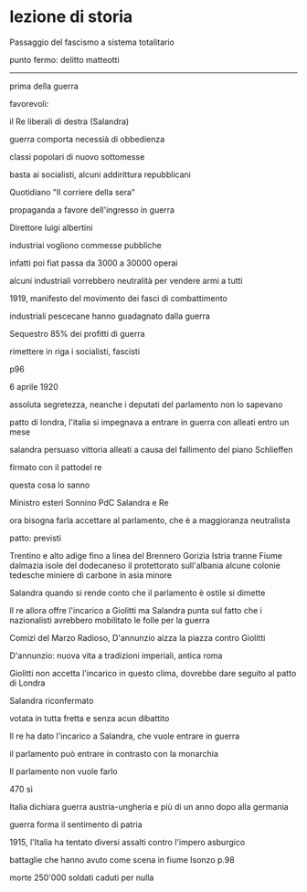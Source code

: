 # lezione di storia

Passaggio del fascismo a sistema totalitario

punto fermo: delitto matteotti

---
prima della guerra

favorevoli:

il Re
liberali di destra (Salandra)

guerra comporta necessià di obbedienza

classi popolari di nuovo sottomesse

basta ai socialisti, alcuni addirittura repubblicani


Quotidiano "Il corriere della sera"

propaganda a favore dell'ingresso in guerra

Direttore luigi albertini


industriai vogliono commesse pubbliche

infatti poi fiat passa da 3000 a 30000 operai


alcuni industriali vorrebbero neutralità per vendere armi a tutti


1919, manifesto del movimento dei fasci di combattimento

industriali pescecane hanno guadagnato dalla guerra

Sequestro 85% dei profitti di guerra

 rimettere in riga i socialisti, fascisti 

p96

6 aprile 1920

assoluta segretezza, neanche i deputati del parlamento non lo sapevano

patto di londra, l'italia si impegnava a entrare in guerra con alleati entro un mese

salandra persuaso vittoria alleati a causa del fallimento del piano Schlieffen

firmato con il pattodel re

questa cosa lo sanno

Ministro esteri Sonnino
PdC Salandra
e Re

ora bisogna farla accettare al parlamento, che è a maggioranza neutralista

patto:
previsti

Trentino e alto adige fino a linea del Brennero
Gorizia
Istria tranne Fiume
dalmazia
isole del dodecaneso
il protettorato sull'albania
alcune colonie tedesche
miniere di carbone in asia minore

Salandra quando si rende conto che il parlamento è ostile si dimette

Il re allora offre l'incarico a Giolitti ma Salandra punta sul fatto che i nazionalisti avrebbero mobilitato le folle per la guerra

Comizi del Marzo Radioso, D'annunzio aizza la piazza contro Giolitti

D'annunzio: nuova vita a tradizioni imperiali, antica roma

Giolitti non accetta l'incarico in questo clima, dovrebbe dare seguito al patto di Londra


Salandra riconfermato

votata in tutta fretta e senza acun dibattito


Il re ha dato l'incarico a Salandra, che vuole entrare in guerra

il parlamento può entrare in contrasto con la monarchia

Il parlamento non vuole farlo

470 sì

Italia dichiara guerra austria-ungheria e più di un anno dopo alla germania

guerra forma il sentimento di patria

1915, l'Italia ha tentato diversi assalti contro l'impero asburgico

battaglie che hanno avuto come scena in fiume Isonzo p.98

morte 250'000 soldati caduti per nulla
<!--stackedit_data:
eyJoaXN0b3J5IjpbMTUzMzc1MDMyMSwxODQ0NDAxMDM2XX0=
-->